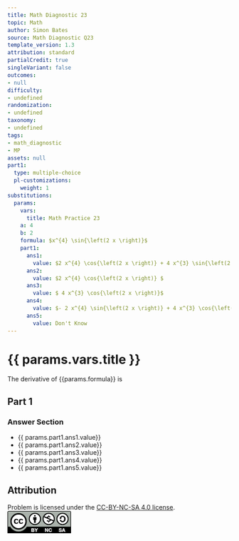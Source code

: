 ```yaml
---
title: Math Diagnostic 23
topic: Math
author: Simon Bates
source: Math Diagnostic Q23
template_version: 1.3
attribution: standard
partialCredit: true
singleVariant: false
outcomes:
- null
difficulty:
- undefined
randomization:
- undefined
taxonomy:
- undefined
tags:
- math_diagnostic
- MP
assets: null
part1:
  type: multiple-choice
  pl-customizations:
    weight: 1
substitutions:
  params:
    vars:
      title: Math Practice 23
    a: 4
    b: 2
    formula: $x^{4} \sin{\left(2 x \right)}$
    part1:
      ans1:
        value: $2 x^{4} \cos{\left(2 x \right)} + 4 x^{3} \sin{\left(2 x \right)}$
      ans2:
        value: $2 x^{4} \cos{\left(2 x \right)} $
      ans3:
        value: $ 4 x^{3} \cos{\left(2 x \right)}$
      ans4:
        value: $- 2 x^{4} \sin{\left(2 x \right)} + 4 x^{3} \cos{\left(2 x \right)}$
      ans5:
        value: Don't Know
---
```

# {{ params.vars.title }}
The derivative of {{params.formula}} is

## Part 1

### Answer Section

- {{ params.part1.ans1.value}}
- {{ params.part1.ans2.value}}
- {{ params.part1.ans3.value}}
- {{ params.part1.ans4.value}}
- {{ params.part1.ans5.value}}

## Attribution

Problem is licensed under the [CC-BY-NC-SA 4.0 license](https://creativecommons.org/licenses/by-nc-sa/4.0/).<br> ![The Creative Commons 4.0 license requiring attribution-BY, non-commercial-NC, and share-alike-SA license.](https://raw.githubusercontent.com/firasm/bits/master/by-nc-sa.png)